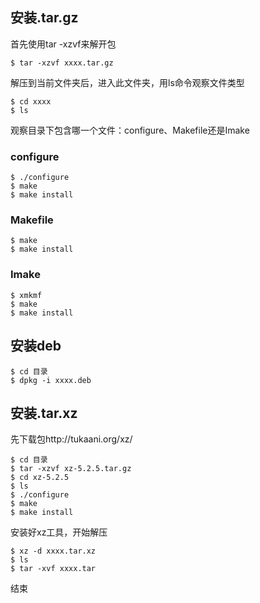 ##  安装.tar.gz

首先使用tar -xzvf来解开包

```
$ tar -xzvf xxxx.tar.gz
```

解压到当前文件夹后，进入此文件夹，用ls命令观察文件类型

```
$ cd xxxx
$ ls
```

观察目录下包含哪一个文件：configure、Makefile还是Imake

###  configure

```
$ ./configure
$ make
$ make install
```

###  Makefile

```
$ make
$ make install
```

###  Imake

```
$ xmkmf
$ make
$ make install
```

##  安装deb

```
$ cd 目录
$ dpkg -i xxxx.deb
```

##  安装.tar.xz

先下载包http://tukaani.org/xz/

```
$ cd 目录
$ tar -xzvf xz-5.2.5.tar.gz
$ cd xz-5.2.5
$ ls
$ ./configure
$ make
$ make install
```

安装好xz工具，开始解压

```
$ xz -d xxxx.tar.xz
$ ls
$ tar -xvf xxxx.tar
```

结束